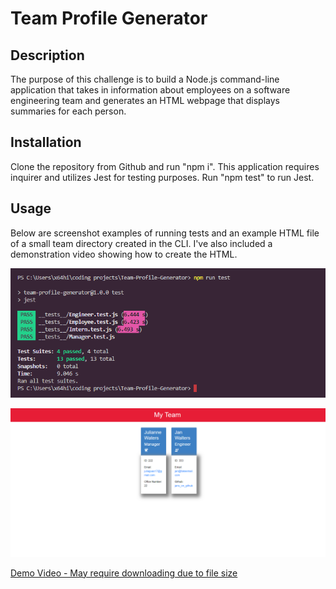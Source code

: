 # Team Profile Generator
 
## Description
The purpose of this challenge is to build a Node.js command-line application that takes in information about employees on a software engineering team and generates an HTML webpage that displays summaries for each person. 

## Installation
Clone the repository from Github and run "npm i". This application requires inquirer and utilizes Jest for testing purposes. Run "npm test" to run Jest.

## Usage
Below are screenshot examples of running tests and an example HTML file of a small team directory created in the CLI. I've also included a demonstration video showing how to create the HTML.

<!--Tests-->
![Tests](assets/npm_run_test.png)
<!--HTML example-->
![HTML example](assets/small_team.png)
<!--Video walkthrough-->
[Demo Video - May require downloading due to file size](assets/team_directory_walkthrough.mp4)